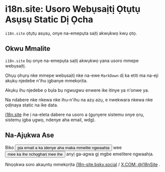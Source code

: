 # i18n.site: Usoro Webụsaịtị Ọtụtụ Asụsụ Static Dị Ọcha

`i18n.site` ọtụtụ asụsụ, onye na-emepụta saịtị akwụkwọ kwụ ọtọ.

## Okwu Mmalite

`i18n.site` bụ onye na-emepụta saịtị akwụkwọ yana usoro mmepe webụsaịtị.

Ọhụụ ọhụrụ nke mmepe webụsaịtị nke na-ewe `MarkDown` dị ka etiti ma na-eji akụkụ njedebe n'ihu ịgbanye mmekọrịta.

Akụkụ ihu njedebe ọ bụla bụ ngwugwu enwere ike itinye ya n'onwe ya.

Na ndabere nke nkewa nke ihu-n'ihu na azụ azụ, e nwekwara nkewa nke ọdịnaya static na ike data.

[i18n.site](/) ihe ị na-eleta dabere na usoro a (gụnyere sistemu onye ọrụ, sistemụ ịgba ụgwọ, ndenye aha email, wdg).

## Na-Ajụkwa Ase

Biko <button onclick="mailsub()">pịa email a ka ịdenye aha maka mmelite ngwaahịa</button> wee <button onclick="webpush()">mee ka ihe nchọgharị mee ihe</button> anyị ga-agwa gị mgbe emelitere ngwaahịa.

Nnọọkwa soro akaụntụ mmekọrịta [i18n-site.bsky.social](https://bsky.app/profile/i18n-site.bsky.social) / [X.COM: @i18nSite](https://x.com/i18nSite) .